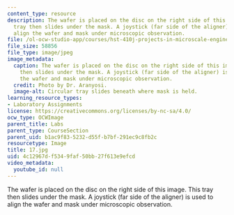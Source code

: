 ```yaml
---
content_type: resource
description: The wafer is placed on the disc on the right side of this image. This
  tray then slides under the mask. A joystick (far side of the aligner) is used to
  align the wafer and mask under microscopic observation.
file: /ol-ocw-studio-app/courses/hst-410j-projects-in-microscale-engineering-for-the-life-sciences-spring-2007/4c12967df5349faf50bb27f613e9efcd_17.jpg
file_size: 58856
file_type: image/jpeg
image_metadata:
  caption: The wafer is placed on the disc on the right side of this image. This tray
    then slides under the mask. A joystick (far side of the aligner) is used to align
    the wafer and mask under microscopic observation.
  credit: Photo by Dr. Aranyosi.
  image-alt: Circular tray slides beneath where mask is held.
learning_resource_types:
- Laboratory Assignments
license: https://creativecommons.org/licenses/by-nc-sa/4.0/
ocw_type: OCWImage
parent_title: Labs
parent_type: CourseSection
parent_uid: b1ac9f83-5232-d55f-b7bf-291ec9c8fb2c
resourcetype: Image
title: 17.jpg
uid: 4c12967d-f534-9faf-50bb-27f613e9efcd
video_metadata:
  youtube_id: null
---
```

The wafer is placed on the disc on the right side of this image. This tray then slides under the mask. A joystick (far side of the aligner) is used to align the wafer and mask under microscopic observation.
